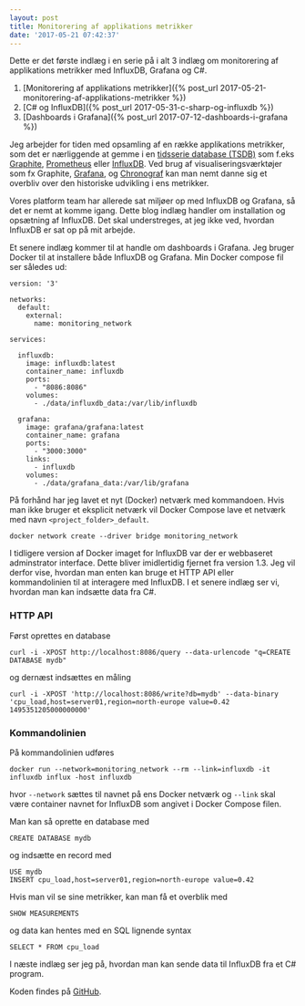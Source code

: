 ```yaml
---
layout: post
title: Monitorering af applikations metrikker
date: '2017-05-21 07:42:37'
---
```


Dette er det første indlæg i en serie på i alt 3 indlæg om monitorering af applikations metrikker med InfluxDB, Grafana og C#.

  1. [Monitorering af applikations metrikker]({% post_url 2017-05-21-monitorering-af-applikations-metrikker %})
  2. [C# og InfluxDB]({% post_url 2017-05-31-c-sharp-og-influxdb %})
  3. [Dashboards i Grafana]({% post_url 2017-07-12-dashboards-i-grafana %})

Jeg arbejder for tiden med opsamling af en række applikations metrikker, som det er nærliggende at gemme i en [tidsserie database (TSDB)](https://en.wikipedia.org/wiki/Time_series_database) som f.eks
[Graphite](https://graphiteapp.org), [Prometheus](https://prometheus.io) eller [InfluxDB](https://www.influxdata.com).
Ved brug af visualiseringsværktøjer som fx Graphite, [Grafana](https://grafana.com), og [Chronograf](https://www.influxdata.com/products/open-source/#chronograf) kan man nemt danne sig et overbliv over den historiske udvikling i ens metrikker.

Vores platform team har allerede sat miljøer op med InfluxDB og Grafana, så det er nemt at komme igang. Dette blog indlæg handler om installation og opsætning af InfluxDB. Det skal understreges, at jeg ikke ved, hvordan InfluxDB er sat op på mit arbejde.

Et senere indlæg kommer til at handle om dashboards i Grafana. Jeg bruger Docker til at installere både InfluxDB og Grafana. Min Docker compose fil ser således ud:

``` shell
version: '3'

networks:
  default:
    external:
      name: monitoring_network

services:

  influxdb:
    image: influxdb:latest
    container_name: influxdb
    ports:
      - "8086:8086"
    volumes:
      - ./data/influxdb_data:/var/lib/influxdb

  grafana:
    image: grafana/grafana:latest
    container_name: grafana
    ports:
      - "3000:3000"
    links:
      - influxdb
    volumes:
      - ./data/grafana_data:/var/lib/grafana
```

På forhånd har jeg lavet et nyt (Docker) netværk med kommandoen. Hvis man ikke bruger et eksplicit netværk vil Docker Compose lave et netværk med navn `<project_folder>_default`.

``` shell
docker network create --driver bridge monitoring_network
```

I tidligere version af Docker imaget for InfluxDB var der er webbaseret adminstrator interface. Dette bliver imidlertidig fjernet fra version 1.3. Jeg vil derfor vise, hvordan man enten kan bruge et HTTP API eller kommandolinien til at interagere med InfluxDB.
I et senere indlæg ser vi, hvordan man kan indsætte data fra C#.

### HTTP API

Først oprettes en database
``` shell
curl -i -XPOST http://localhost:8086/query --data-urlencode "q=CREATE DATABASE mydb"
```
og dernæst indsættes en måling
``` shell
curl -i -XPOST 'http://localhost:8086/write?db=mydb' --data-binary 'cpu_load,host=server01,region=north-europe value=0.42 1495351205000000000'
```

### Kommandolinien

På kommandolinien udføres
``` shell
docker run --network=monitoring_network --rm --link=influxdb -it influxdb influx -host influxdb
```
hvor `--network` sættes til navnet på ens Docker netværk og `--link` skal være container navnet for InfluxDB som angivet i Docker Compose filen.

Man kan så oprette en database med
``` shell
CREATE DATABASE mydb
```
og indsætte en record med
``` shell
USE mydb
INSERT cpu_load,host=server01,region=north-europe value=0.42
```
Hvis man vil se sine metrikker, kan man få et overblik med
```
SHOW MEASUREMENTS
```
og data kan hentes med en SQL lignende syntax
```
SELECT * FROM cpu_load
```

I næste indlæg ser jeg på, hvordan man kan sende data til InfluxDB fra et C# program.

Koden findes på [GitHub](https://github.com/carsten-j/monitoring).